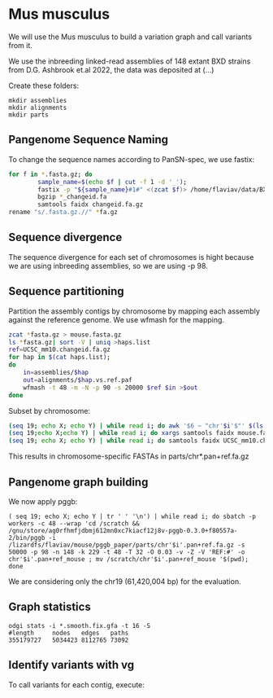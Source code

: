 # Mus musculus
We will use the Mus musculus to build a variation graph and call variants from it.

We use the inbreeding linked-read assemblies of 148 extant BXD strains from D.G. Ashbrook et.al 2022, the data was deposited at (...)

Create these folders:
```
mkdir assemblies
mkdir alignments
mkdir parts
```

## Pangenome Sequence Naming
To change the sequence names according to PanSN-spec, we use fastix:

```bash
for f in *.fasta.gz; do
        sample_name=$(echo $f | cut -f 1 -d '_');
        fastix -p "${sample_name}#1#" <(zcat $f)> /home/flaviav/data/BXD_pggb_paper/assemblies/$f._changeid.fa
        bgzip *_changeid.fa
        samtools faidx changeid.fa.gz
rename "s/.fasta.gz.//" *fa.gz
```

## Sequence divergence
The sequence divergence for each set of chromosomes is hight because we are using inbreeding assemblies, so we are using -p 98.

## Sequence partitioning
Partition the assembly contigs by chromosome by mapping each assembly against the reference genome. We use wfmash for the mapping.

```bash
zcat *fasta.gz > mouse.fasta.gz
ls *fasta.gz| sort -V | uniq >haps.list
ref=UCSC_mm10.changeid.fa.gz
for hap in $(cat haps.list);
do
    in=assemblies/$hap
    out=alignments/$hap.vs.ref.paf
    wfmash -t 48 -m -N -p 90 -s 20000 $ref $in >$out
done
```
Subset by chromosome:

```bash
(seq 19; echo X; echo Y) | while read i; do awk '$6 ~ "chr'$i'$"' $(ls alignments/*.vs.ref.paf | sort -V) | cut -f 1 | sort -V > parts/chr$i.contigs; done 
(seq 19;echo X;echo Y) | while read i; do xargs samtools faidx mouse.fasta.gz < parts/chr$i.contigs > parts/chr$i.pan.fa; done
(seq 19; echo X; echo Y) | while read i; do samtools faidx UCSC_mm10.changeid.fa REF#1#chr$i > UCSC_mm10.changeid.chr$i.fa && cat UCSC_mm10.changeid.chr$i.fa chr$i.pan.fa > chr$i.pan+ref.fa && bgzip chr$i.pan+ref.fa && samtools faidx chr$i.pan+ref.fa.gz; done
```

This results in chromosome-specific FASTAs in parts/chr*.pan+ref.fa.gz

## Pangenome graph building

We now apply pggb:
```
( seq 19; echo X; echo Y | tr ' ' '\n') | while read i; do sbatch -p workers -c 48 --wrap 'cd /scratch && /gnu/store/ag0rfhmfjdbmj612mn0xc7kiacf12j8v-pggb-0.3.0+f80557a-2/bin/pggb -i /lizardfs/flaviav/mouse/pggb_paper/parts/chr'$i'.pan+ref.fa.gz -s 50000 -p 98 -n 148 -k 229 -t 48 -T 32 -O 0.03 -v -Z -V 'REF:#' -o chr'$i'.pan+ref_mouse ; mv /scratch/chr'$i'.pan+ref_mouse '$(pwd); done
```

We are considering only the chr19 (61,420,004 bp) for the evaluation.


## Graph statistics
```
odgi stats -i *.smooth.fix.gfa -t 16 -S
#length     nodes   edges   paths
355179727   5034423 8112765 73092
```
## Identify variants with vg

To call variants for each contig, execute:
